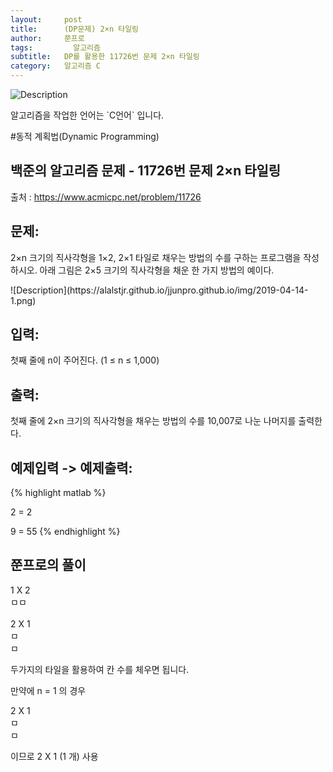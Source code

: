 ```yaml
---
layout:     post
title:      (DP문제) 2×n 타일링
author:     쭌프로
tags: 		  알고리즘
subtitle:   DP를 활용한 11726번 문제 2×n 타일링
category:   알고리즘 C
---
```

<!-- Start Writing Below in Markdown -->

![Description](https://alalstjr.github.io/jjunpro.github.io/img/ag-bg.png)

<p>알고리즘을 작업한 언어는 `C언어` 입니다.</p>

#동적 계획법(Dynamic Programming)

## 백준의 알고리즘 문제 - 11726번 문제 2×n 타일링

출처 : <a href="https://www.acmicpc.net/problem/11719">https://www.acmicpc.net/problem/11726</a>

## 문제:

<p>
  2×n 크기의 직사각형을 1×2, 2×1 타일로 채우는 방법의 수를 구하는 프로그램을 작성하시오.
  아래 그림은 2×5 크기의 직사각형을 채운 한 가지 방법의 예이다.
</p>
![Description](https://alalstjr.github.io/jjunpro.github.io/img/2019-04-14-1.png)

## 입력:

<p>
  첫째 줄에 n이 주어진다. (1 ≤ n ≤ 1,000)
</p>

## 출력:

<p>
  첫째 줄에 2×n 크기의 직사각형을 채우는 방법의 수를 10,007로 나눈 나머지를 출력한다.
</p>

## 예제입력 -> 예제출력:
{% highlight matlab %}

  2 = 2
  
  9 = 55
{% endhighlight %}

## 쭌프로의 풀이

<p>
  1 X 2 <br/>
  ㅁㅁ <br/>
  <br/>
  2 X 1 <br/>
  ㅁ <br/>
  ㅁ <br/>
  
  두가지의 타일을 활용하여 칸 수를 체우면 됩니다. <br/>
</p>

<p>
  만약에 n = 1 의 경우 <br/>
  
  2 X 1 <br/>
  ㅁ <br/>
  ㅁ <br/> 
  
  이므로 2 X 1 (1 개) 사용
</p>
